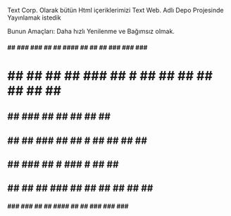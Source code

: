 Text Corp. Olarak bütün Html içeriklerimizi Text Web. Adlı Depo Projesinde Yayınlamak istedik


Bunun Amaçları: Daha hızlı Yenilenme ve Bağımsız olmak.

#### ##  ### ###  ##  ##   #### ##           ##   ##  ### ###  ### ##   
# ## ##   ##  ##  ### ##   # ## ##           ##   ##   ##  ##   ##  ##  
  ##      ##       ###       ##              ##   ##   ##       ##  ##  
  ##      ## ##     ###      ##              ## # ##   ## ##    ## ##   
  ##      ##         ###     ##              # ### #   ##       ##  ##  
  ##      ##  ##  ##  ###    ##               ## ##    ##  ##   ##  ##  
 ####    ### ###  ##   ##   ####             ##   ##  ### ###  ### ##  
